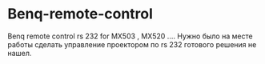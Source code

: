 # Benq-remote-control
Benq remote control rs 232 for MX503 , MX520 ....
Нужно было на месте работы сделать управление проектором по rs 232 готового решения не нашел.
